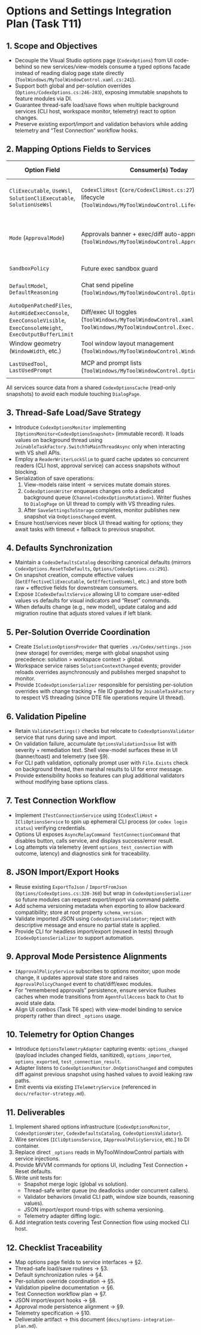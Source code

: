 # Options and Settings Integration Plan (Task T11)

## 1. Scope and Objectives
- Decouple the Visual Studio options page (`CodexOptions`) from UI code-behind so new services/view-models consume a typed options facade instead of reading dialog page state directly (`ToolWindows/MyToolWindowControl.xaml.cs:241`).
- Support both global and per-solution overrides (`Options/CodexOptions.cs:246-283`), exposing immutable snapshots to feature modules via DI.
- Guarantee thread-safe load/save flows when multiple background services (CLI host, workspace monitor, telemetry) react to option changes.
- Preserve existing export/import and validation behaviors while adding telemetry and “Test Connection” workflow hooks.

## 2. Mapping Options Fields to Services
| Option Field | Consumer(s) Today | Destination Service / Store |
| --- | --- | --- |
| `CliExecutable`, `UseWsl`, `SolutionCliExecutable`, `SolutionUseWsl` | `CodexCliHost` (`Core/CodexCliHost.cs:27`), tool window lifecycle (`ToolWindows/MyToolWindowControl.Lifecycle.cs:70`) | `ICliOptionsService` providing `CliConnectionSettings` snapshots for `ICodexCliHost` factory |
| `Mode` (`ApprovalMode`) | Approvals banner + exec/diff auto-approval logic (`ToolWindows/MyToolWindowControl.Approvals.cs:185`) | `IApprovalPolicyService` with observable `ApprovalPolicyState` consumed by approvals VM + CLI submission builder |
| `SandboxPolicy` | Future exec sandbox guard | `IExecPolicyService` for command gating |
| `DefaultModel`, `DefaultReasoning` | Chat send pipeline (`ToolWindows/MyToolWindowControl.Options.cs:31`) | `IChatPreferencesService` exposing defaults + change notifications |
| `AutoOpenPatchedFiles`, `AutoHideExecConsole`, `ExecConsoleVisible`, `ExecConsoleHeight`, `ExecOutputBufferLimit` | Diff/exec UI toggles (`ToolWindows/MyToolWindowControl.xaml.cs:545`, `ToolWindows/MyToolWindowControl.Exec.Helpers.cs:12`) | `ICodexLayoutStore` & `IExecConsolePreferences` to drive new view-model properties |
| Window geometry (`WindowWidth`, etc.) | Tool window layout management (`ToolWindows/MyToolWindowControl.Windowing.cs`) | `IToolWindowLayoutStore` managed by shell VM |
| `LastUsedTool`, `LastUsedPrompt` | MCP and prompt lists (`ToolWindows/MyToolWindowControl.Options.cs:74`) | `IMcpPreferencesService` and `IPromptLibraryService` |

All services source data from a shared `CodexOptionsCache` (read-only snapshots) to avoid each module touching `DialogPage`.

## 3. Thread-Safe Load/Save Strategy
- Introduce `CodexOptionsMonitor` implementing `IOptionsMonitor<CodexOptionsSnapshot>` (immutable record). It loads values on background thread using `JoinableTaskFactory.SwitchToMainThreadAsync` only when interacting with VS shell APIs.
- Employ a `ReaderWriterLockSlim` to guard cache updates so concurrent readers (CLI host, approval service) can access snapshots without blocking.
- Serialization of save operations:
  1. View-models raise intent -> services mutate domain stores.
  2. `CodexOptionsWriter` enqueues changes onto a dedicated background queue (`Channel<CodexOptionsMutation>`). Writer flushes to `DialogPage` on UI thread to comply with VS threading rules.
  3. After `SaveSettingsToStorage` completes, monitor publishes new snapshot via `OnOptionsChanged` event.
- Ensure host/services never block UI thread waiting for options; they await tasks with timeout + fallback to previous snapshot.

## 4. Defaults Synchronization
- Maintain a `CodexDefaultsCatalog` describing canonical defaults (mirrors `CodexOptions.ResetToDefaults`, `Options/CodexOptions.cs:291`).
- On snapshot creation, compute effective values (`GetEffectiveCliExecutable`, `GetEffectiveUseWsl`, etc.) and store both raw + effective fields for downstream consumers.
- Expose `ICodexDefaultsService` allowing UI to compare user-edited values vs defaults for visual indicators and “Reset” commands.
- When defaults change (e.g., new model), update catalog and add migration routine that adjusts stored values if left blank.

## 5. Per-Solution Override Coordination
- Create `ISolutionOptionsProvider` that queries `.vs/Codex/settings.json` (new storage) for overrides; merge with global snapshot using precedence: solution > workspace context > global.
- Workspace service raises `SolutionContextChanged` events; provider reloads overrides asynchronously and publishes merged snapshot to monitor.
- Provide `ICodexOptionsSerializer` responsible for persisting per-solution overrides with change tracking + file IO guarded by `JoinableTaskFactory` to respect VS threading (since DTE file operations require UI thread).

## 6. Validation Pipeline
- Retain `ValidateSettings()` checks but relocate to `CodexOptionsValidator` service that runs during save and import.
- On validation failure, accumulate `OptionsValidationIssue` list with severity + remediation text. Shell view-model surfaces these in UI (banner/toast) and telemetry (see §9).
- For CLI path validation, optionally prompt user with `File.Exists` check on background thread, then marshal results to UI for error message.
- Provide extensibility hooks so features can plug additional validators without modifying base options class.

## 7. Test Connection Workflow
- Implement `ITestConnectionService` using `ICodexCliHost` + `ICliOptionsService` to spin up ephemeral CLI process (or `codex login status`) verifying credentials.
- Options UI exposes `AsyncRelayCommand TestConnectionCommand` that disables button, calls service, and displays success/error result.
- Log attempts via telemetry (event `options_test_connection` with outcome, latency) and diagnostics sink for traceability.

## 8. JSON Import/Export Hooks
- Reuse existing `ExportToJson` / `ImportFromJson` (`Options/CodexOptions.cs:320-368`) but wrap in `CodexOptionsSerializer` so future modules can request export/import via command palette.
- Add schema versioning metadata when exporting to allow backward compatibility; store at root property `schema_version`.
- Validate imported JSON using `CodexOptionsValidator`; reject with descriptive message and ensure no partial state is applied.
- Provide CLI for headless import/export (reused in tests) through `ICodexOptionsSerializer` to support automation.

## 9. Approval Mode Persistence Alignments
- `IApprovalPolicyService` subscribes to options monitor; upon mode change, it updates approval state store and raises `ApprovalPolicyChanged` event to chat/diff/exec modules.
- For “remembered approvals” persistence, ensure service flushes caches when mode transitions from `AgentFullAccess` back to `Chat` to avoid stale data.
- Align UI combos (Task T6 spec) with view-model binding to service property rather than direct `_options` usage.

## 10. Telemetry for Option Changes
- Introduce `OptionsTelemetryAdapter` capturing events: `options_changed` (payload includes changed fields, sanitized), `options_imported`, `options_exported`, `test_connection_result`.
- Adapter listens to `CodexOptionsMonitor.OnOptionsChanged` and computes diff against previous snapshot using hashed values to avoid leaking raw paths.
- Emit events via existing `ITelemetryService` (referenced in `docs/refactor-strategy.md`).

## 11. Deliverables
1. Implement shared options infrastructure (`CodexOptionsMonitor`, `CodexOptionsWriter`, `CodexDefaultsCatalog`, `CodexOptionsValidator`).
2. Wire services (`ICliOptionsService`, `IApprovalPolicyService`, etc.) to DI container.
3. Replace direct `_options` reads in MyToolWindowControl partials with service injections.
4. Provide MVVM commands for options UI, including Test Connection + Reset defaults.
5. Write unit tests for:
   - Snapshot merge logic (global vs solution).
   - Thread-safe writer queue (no deadlocks under concurrent callers).
   - Validator behaviors (invalid CLI path, window size bounds, reasoning values).
   - JSON import/export round-trips with schema versioning.
   - Telemetry adapter diffing logic.
6. Add integration tests covering Test Connection flow using mocked CLI host.

## 12. Checklist Traceability
- Map options page fields to service interfaces → §2.
- Thread-safe load/save routines → §3.
- Default synchronization rules → §4.
- Per-solution override coordination → §5.
- Validation pipeline documentation → §6.
- Test Connection workflow plan → §7.
- JSON import/export hooks → §8.
- Approval mode persistence alignment → §9.
- Telemetry specification → §10.
- Deliverable artifact → this document (`docs/options-integration-plan.md`).

